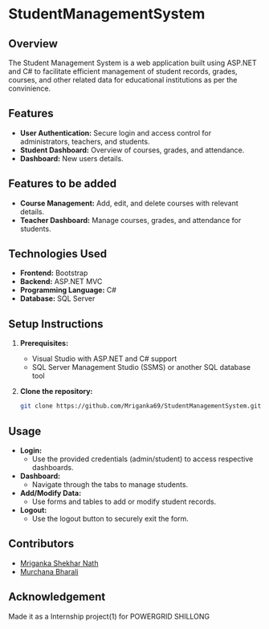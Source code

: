 # StudentManagementSystem

## Overview
The Student Management System is a web application built using ASP.NET and C# to facilitate efficient management of student records, grades, courses, and other related data for educational institutions as per the convinience.

## Features
- **User Authentication:** Secure login and access control for administrators, teachers, and students.
- **Student Dashboard:** Overview of courses, grades, and attendance.
- **Dashboard:** New users details.

## Features to be added 
- **Course Management:** Add, edit, and delete courses with relevant details.
- **Teacher Dashboard:** Manage courses, grades, and attendance for students.

## Technologies Used
- **Frontend:** Bootstrap
- **Backend:** ASP.NET MVC
- **Programming Language:** C#
- **Database:** SQL Server

## Setup Instructions
1. **Prerequisites:**
   - Visual Studio with ASP.NET and C# support
   - SQL Server Management Studio (SSMS) or another SQL database tool

2. **Clone the repository:**
   ```bash
   git clone https://github.com/Mriganka69/StudentManagementSystem.git

## Usage
- **Login:**
  - Use the provided credentials (admin/student) to access respective dashboards.
- **Dashboard:**
  - Navigate through the tabs to manage students.
- **Add/Modify Data:**
  - Use forms and tables to add or modify student records.
- **Logout:**
  - Use the logout button to securely exit the form.

## Contributors
- [Mriganka Shekhar Nath](https://github.com/Mriganka69)
- [Murchana Bharali](https://github.com/Murchana18)

## Acknowledgement
Made it as a Internship project(1) for POWERGRID SHILLONG
